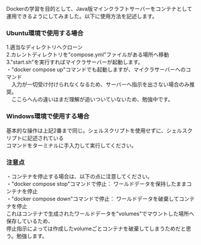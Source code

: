 Dockerの学習を目的として、Java版マインクラフトサーバーをコンテナとして  
運用できるようにしてみました。以下に使用方法を記述します。  
### Ubuntu環境で使用する場合 ###  
1.適当なディレクトリへクローン  
2.カレントディレクトリを"compose.yml"ファイルがある場所へ移動  
3."start.sh"を実行すればマイクラサーバーが起動します。  
    ・"docker compose up"コマンドでも起動しますが、マイクラサーバーへのコマンド  
    　入力が一切受け付けられなくなるため、サーバーへ指示を出さない場合のみ推奨。  
    　ここらへんの違いはまだ理解が追いついていないため、勉強中です。  
### Windows環境で使用する場合 ###  
基本的な操作は上記2番まで同じ。シェルスクリプトを使用せずに、シェルスクリプトに記述されている  
コマンドをターミナルに手入力して実行してください。  
### 注意点 ###  
・コンテナを停止する場合は、以下の点に注意してください。  
    ・"docker compose stop"コマンドで停止： ワールドデータを保持したままコンテナを停止  
    ・"docker compose down"コマンドで停止： ワールドデータを破棄してコンテナを停止  
これはコンテナで生成されたワールドデータを"volumes"でマウントした場所へ保存しているため、  
停止指示によっては作成したvolumeごとコンテナを破棄してしまうためだと思う。勉強します。  
 
